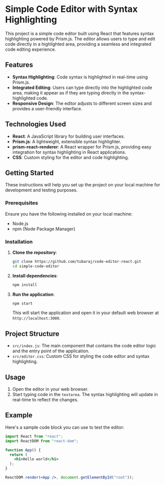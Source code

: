# Simple Code Editor with Syntax Highlighting

This project is a simple code editor built using React that features syntax highlighting powered by Prism.js. The editor allows users to type and edit code directly in a highlighted area, providing a seamless and integrated code editing experience.

## Features

- **Syntax Highlighting**: Code syntax is highlighted in real-time using Prism.js.
- **Integrated Editing**: Users can type directly into the highlighted code area, making it appear as if they are typing directly in the syntax-highlighted code.
- **Responsive Design**: The editor adjusts to different screen sizes and provides a user-friendly interface.

## Technologies Used

- **React**: A JavaScript library for building user interfaces.
- **Prism.js**: A lightweight, extensible syntax highlighter.
- **prism-react-renderer**: A React wrapper for Prism.js, providing easy integration for syntax highlighting in React applications.
- **CSS**: Custom styling for the editor and code highlighting.

## Getting Started

These instructions will help you set up the project on your local machine for development and testing purposes.

### Prerequisites

Ensure you have the following installed on your local machine:

- Node.js
- npm (Node Package Manager)

### Installation

1. **Clone the repository**:

    ```bash
    git clone https://github.com/tubaraj/code-editor-react.git
    cd simple-code-editor
    ```

2. **Install dependencies**:

    ```bash
    npm install
    ```

3. **Run the application**:

    ```bash
    npm start
    ```

    This will start the application and open it in your default web browser at `http://localhost:3000`.

## Project Structure

- `src/index.js`: The main component that contains the code editor logic and the entry point of the application.
- `src/editor.css`: Custom CSS for styling the code editor and syntax highlighting.


## Usage

1. Open the editor in your web browser.
2. Start typing code in the `textarea`. The syntax highlighting will update in real-time to reflect the changes.

## Example

Here's a sample code block you can use to test the editor:

```jsx
import React from "react";
import ReactDOM from "react-dom";

function App() {
  return (
    <h1>Hello world</h1>
  );
}

ReactDOM.render(<App />, document.getElementById("root"));
